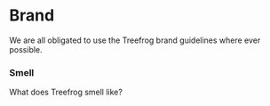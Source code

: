 # Brand

We are all obligated to use the Treefrog brand guidelines where ever possible.

### Smell

What does Treefrog smell like?

